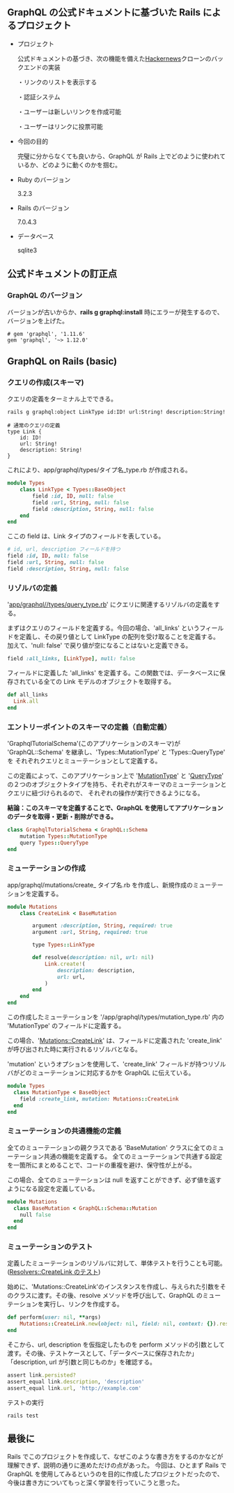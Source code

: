 ## GraphQL の公式ドキュメントに基づいた Rails によるプロジェクト

- プロジェクト

  公式ドキュメントの基づき、次の機能を備えた[Hackernews](https://news.ycombinator.com)クローンのバックエンドの実装

  ・リンクのリストを表示する

  ・認証システム

  ・ユーザーは新しいリンクを作成可能

  ・ユーザーはリンクに投票可能

- 今回の目的

  完璧に分からなくても良いから、GraphQL が Rails 上でどのように使われているか、どのように動くのかを掴む。

- Ruby のバージョン

  3.2.3

- Rails のバージョン

  7.0.4.3

- データベース

  sqlite3

## 公式ドキュメントの訂正点

### GraphQL のバージョン

バージョンが古いからか、**rails g graphql:install** 時にエラーが発生するので、バージョンを上げた。

```Gemfile
# gem 'graphql', '1.11.6'
gem 'graphql', '~> 1.12.0'
```

## GraphQL on Rails (basic)

### クエリの作成(スキーマ)

クエリの定義をターミナル上でできる。

```
rails g graphql:object LinkType id:ID! url:String! description:String!

# 通常のクエリの定義
type Link {
    id: ID!
    url: String!
    description: String!
}
```

これにより、app/graphql/types/タイプ名\_type.rb が作成される。

```/app/graphql/types/link_type.rb
module Types
    class LinkType < Types::BaseObject
        field :id, ID, null: false
        field :url, String, null: false
        field :description, String, null: false
    end
end
```

ここの field は、Link タイプのフィールドを表している。

```/app/graphql/types/link_type.rb
# id, url, description フィールドを持つ
field :id, ID, null: false
field :url, String, null: false
field :description, String, null: false
```

### リゾルバの定義

'[app/graphql//types/query_type.rb](https://github.com/DaisukeKarasawa/graphql-tutorial/blob/main/app/graphql/types/query_type.rb)' にクエリに関連するリゾルバの定義をする。

まずはクエリのフィールドを定義する。今回の場合、'all_links' というフィールドを定義し、その戻り値として LinkType の配列を受け取ることを定義する。
加えて、'null: false' で戻り値が空になることはないと定義できる。

```/app/graphql/types/query_type.rb
field :all_links, [LinkType], null: false
```

フィールドに定義した 'all_links' を定義する。この関数では、データベースに保存されている全ての Link モデルのオブジェクトを取得する。

```/app/graphql/types/query_type.rb
def all_links
  Link.all
end
```

### エントリーポイントのスキーマの定義（自動定義）

'GraphqlTutorialSchema'(このアプリケーションのスキーマ)が 'GraphQL::Schema' を継承し、'Types::MutationType' と 'Types::QueryType' を
それぞれクエリとミューテーションとして定義する。

この定義によって、このアプリケーション上で '[MutationType](https://github.com/DaisukeKarasawa/graphql-tutorial/blob/main/app/graphql/types/mutation_type.rb)' と '[QueryType](https://github.com/DaisukeKarasawa/graphql-tutorial/blob/main/app/graphql/types/query_type.rb)' の２つのオブジェクトタイプを持ち、それぞれがスキーマのミューテーションとクエリに紐づけられるので、
それぞれの操作が実行できるようになる。

**結論：このスキーマを定義することで、GraphQL を使用してアプリケーションのデータを取得・更新・削除ができる。**

```/app/graphql/graphql_tutorial_schema.rb
class GraphqlTutorialSchema < GraphQL::Schema
    mutation Types::MutationType
    query Types::QueryType
end
```

### ミューテーションの作成

app/graphql/mutations/create\_ タイプ名.rb を作成し、新規作成のミューテーションを定義する。

```/app/graphql/mutations/create_link.rb
module Mutations
    class CreateLink < BaseMutation

        argument :description, String, required: true
        argument :url, String, required: true

        type Types::LinkType

        def resolve(description: nil, url: nil)
            Link.create!(
                description: description,
                url: url,
            )
        end
    end
end
```

この作成したミューテーションを '/app/graphql/types/mutation_type.rb' 内の 'MutationType' のフィールドに定義する。

この場合、'[Mutations::CreateLink](https://github.com/DaisukeKarasawa/graphql-tutorial/blob/main/app/graphql/mutations/create_link.rb)' は、フィールドに定義された 'create_link' が呼び出された時に実行されるリゾルバとなる。

'mutation' というオプションを使用して、'create_link' フィールドが持つリゾルバがどのミューテーションに対応するかを GraphQL に伝えている。

```/app/graphql/types/mutation_type.rb
module Types
  class MutationType < BaseObject
    field :create_link, mutation: Mutations::CreateLink
  end
end
```

### ミューテーションの共通機能の定義

全てのミューテーションの親クラスである 'BaseMutation' クラスに全てのミューテーション共通の機能を定義する。
全てのミューテーションで共通する設定を一箇所にまとめることで、コードの重複を避け、保守性が上がる。

この場合、全てのミューテーションは null を返すことができず、必ず値を返すようになる設定を定義している。

```/app/graphql/mutations/base_mutation.rb
module Mutations
  class BaseMutation < GraphQL::Schema::Mutation
    null false
  end
end
```

### ミューテーションのテスト

定義したミューテーションのリゾルバに対して、単体テストを行うことも可能。([Resolvers::CreateLink のテスト](https://github.com/DaisukeKarasawa/graphql-tutorial/blob/main/test/models/mutations/create_link_test.rb))

始めに、'Mutations::CreateLink'のインスタンスを作成し、与えられた引数をそのクラスに渡す。その後、resolve メソッドを呼び出して、GraphQL のミューテーションを実行し、リンクを作成する。

```/test/models/mutations/create_link_test.rb
def perform(user: nil, **args)
    Mutations::CreateLink.new(object: nil, field: nil, context: {}).resolve(**args)
end
```

そこから、url, description を仮指定したものを perform メソッドの引数として渡す。その後、テストケースとして、「データベースに保存されたか」「description, url が引数と同じものか」を確認する。

```/test/models/mutations/create_link_test.rb
assert link.persisted?
assert_equal link.description, 'description'
assert_equal link.url, 'http://example.com'
```

テストの実行

```
rails test
```

## 最後に

Rails でこのプロジェクトを作成して、なぜこのような書き方をするのかなどが理解できず、説明の通りに進めただけの点があった。
今回は、ひとまず Rails で GraphQL を使用してみるというのを目的に作成したプロジェクトだったので、今後は書き方についてもっと深く学習を行っていこうと思った。
